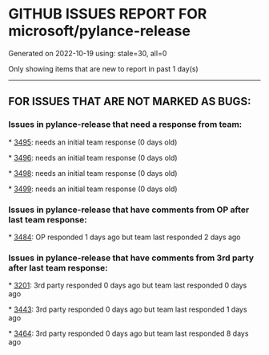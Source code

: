 
# GITHUB ISSUES REPORT FOR microsoft/pylance-release


Generated on 2022-10-19 using: stale=30, all=0


Only showing items that are new to report in past 1 day(s)


---

## FOR ISSUES THAT ARE NOT MARKED AS BUGS:


### Issues in pylance-release that need a response from team:


\* [3495](https://github.com/microsoft/pylance-release/issues/3495 "There is no code completion for the gmpy2 library"): needs an initial team response (0 days old)

\* [3496](https://github.com/microsoft/pylance-release/issues/3496 "Disallow disabling &quot;remove unused imports&quot; on a folder/path basis"): needs an initial team response (0 days old)

\* [3498](https://github.com/microsoft/pylance-release/issues/3498 "Pylance server crash: FATAL ERROR: NewSpace::Rebalance Allocation failed - JavaScript heap out of memory"): needs an initial team response (0 days old)

\* [3499](https://github.com/microsoft/pylance-release/issues/3499 "Pylance does not correctly infer optional parenthesis on decorators"): needs an initial team response (0 days old)

### Issues in pylance-release that have comments from OP after last team response:


\* [3484](https://github.com/microsoft/pylance-release/issues/3484 "Is a classmethod a classvar?"): OP responded 1 days ago but team last responded 2 days ago

### Issues in pylance-release that have comments from 3rd party after last team response:


\* [3201](https://github.com/microsoft/pylance-release/issues/3201 "pylance does not work depending on the location when receiving multiple inheritance of class"): 3rd party responded 0 days ago but team last responded 0 days ago

\* [3443](https://github.com/microsoft/pylance-release/issues/3443 "Syntax highlighting broken by method return type hint"): 3rd party responded 0 days ago but team last responded 1 days ago

\* [3464](https://github.com/microsoft/pylance-release/issues/3464 "vscode thinks from tkinter import * is an error "): 3rd party responded 0 days ago but team last responded 8 days ago

